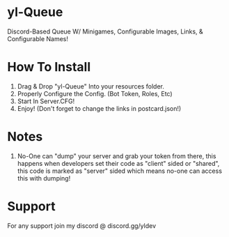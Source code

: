 # yl-Queue
Discord-Based Queue W/ Minigames, Configurable Images, Links, &amp; Configurable Names!

# How To Install
1. Drag & Drop "yl-Queue" Into your resources folder.
2. Properly Configure the Config. (Bot Token, Roles, Etc)
3. Start In Server.CFG!
4. Enjoy! (Don't forget to change the links in postcard.json!)

# Notes
1. No-One can "dump" your server and grab your token from there, this happens when developers set their code as "client" sided or "shared", this code is marked as "server" sided
which means no-one can access this with dumping!

# Support

For any support join my discord @ discord.gg/yldev
